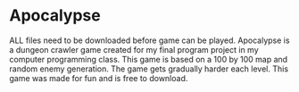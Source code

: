 # Apocalypse
ALL files need to be downloaded before game can be played.
Apocalypse is a dungeon crawler game created for my final program project in my computer programming class. This game is based on a 100 by 100 map and random enemy generation. The game gets gradually harder each level. This game was made for fun and is free to download.

